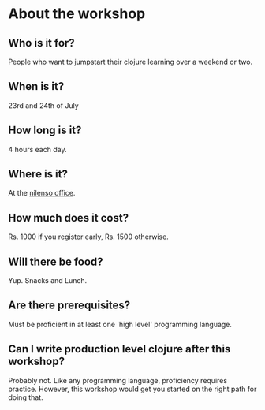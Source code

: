 # About the workshop
## Who is it for?
People who want to jumpstart their clojure learning over a weekend or two.
## When is it?
23rd and 24th of July
## How long is it?
4 hours each day.
## Where is it?
At the [nilenso office](https://www.google.com/maps/place/Nilenso+Software/@12.981954,77.638743,17z/data=!3m1!4b1!4m2!3m1!1s0x3bae16bb228baf85:0xf43ad1d3efbc4a17).
## How much does it cost?
Rs. 1000 if you register early, Rs. 1500 otherwise.
## Will there be food?
Yup. Snacks and Lunch.
## Are there prerequisites?
Must be proficient in at least one 'high level' programming language.
## Can I write production level clojure after this workshop?
Probably not. Like any programming language, proficiency requires practice. However, this workshop would get you started on the right path for doing that.
